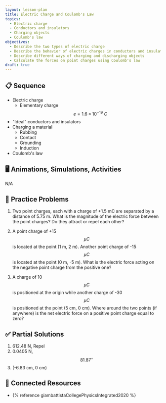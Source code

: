 ```yaml
---
layout: lesson-plan
title: Electric Charge and Coulomb's Law
topics:
  - Electric charge
  - Conductors and insulators
  - Charging objects
  - Coulomb's law
objectives:
  - Describe the two types of electric charge
  - Describe the behavior of electric charges in conductors and insulators
  - Describe different ways of charging and discharging objects
  - Calculate the forces on point charges using Coulomb's law
draft: true
---
```


## 📋 Sequence

* Electric charge
  * Elementary charge $$e = 1.6 \times 10^{-19} \: C$$
* "Ideal" conductors and insulators
* Charging a material
  * Rubbing
  * Contact
  * Grounding
  * Induction
* Coulomb's law

## 🖥️ Animations, Simulations, Activities

N/A

## 📝 Practice Problems

1. Two point charges, each with a charge of +1.5 mC are separated by a distance of 5.75 m. What is the magnitude of the electric force between the point charges? Do they attract or repel each other?

1. A point charge of +15 $$\mu C$$ is located at the point (1 m, 2 m). Another point charge of -15 $$\mu C$$ is located at the point (0 m, -5 m). What is the electric force acting on the negative point charge from the positive one?

1. A charge of 10 $$\mu C$$ is positioned at the origin while another charge of -30 $$\mu C$$ is positioned at the point (5 cm, 0 cm). Where around the two points (if anywhere) is the net electric force on a positive point charge equal to zero?

## ✅ Partial Solutions

1. 612.48 N, Repel
1. 0.0405 N, $$81.87^\circ$$
1. (-6.83 cm, 0 cm)

## 📘 Connected Resources

* {% reference giambattistaCollegePhysicsIntegrated2020 %}
